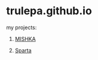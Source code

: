 # trulepa.github.io
my projects:

1) [MISHKA](http://trulepa.github.io/mishka)

2) [Sparta](http://trulepa.github.io/sparta)